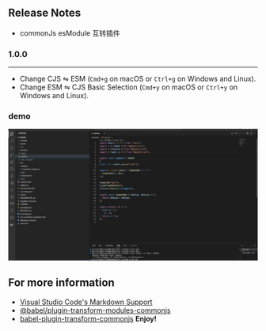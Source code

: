 ## Release Notes

- commonJs esModule 互转插件

### 1.0.0

---

- Change CJS ⇋ ESM (`Cmd+g` on macOS or `Ctrl+g` on Windows and Linux).
- Change ESM ⇋ CJS Basic Selection (`Cmd+y` on macOS or `Ctrl+y` on Windows and Linux).

### demo

![demo](./assets/cjs2esm.gif)

## For more information

- [Visual Studio Code's Markdown Support](http://code.visualstudio.com/docs/languages/markdown)
- [@babel/plugin-transform-modules-commonjs](https://www.npmjs.com/package/@babel/plugin-transform-modules-commonjs)
- [babel-plugin-transform-commonjs](https://www.npmjs.com/package/babel-plugin-transform-commonjs)
  **Enjoy!**
